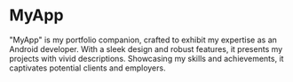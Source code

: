 # MyApp
"MyApp" is my portfolio companion, crafted to exhibit my expertise as an Android developer. With a sleek design and robust features, it presents my projects with vivid descriptions. Showcasing my skills and achievements, it captivates potential clients and employers.
